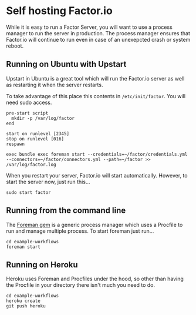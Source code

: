 # Self hosting Factor.io
While it is easy to run a Factor Server, you will want to use a process manager to run the server in production. The process manager ensures that Factor.io will continue to run even in case of an unexepcted crash or system reboot.

## Running on Ubuntu with Upstart
Upstart in Ubuntu is a great tool which will run the Factor.io server as well as restarting it when the server restarts.

To take advantage of this place this contents in `/etc/init/factor`. You will need sudo access.

    pre-start script
      mkdir -p /var/log/factor
    end

    start on runlevel [2345]
    stop on runlevel [016]
    respawn

    exec bundle exec foreman start --credentials=~/factor/credentials.yml --connectors=~/factor/connectors.yml --path=~/factor >> /var/log/factor.log

When you restart your server, Factor.io will start automatically. However, to start the server now, just run this...

    sudo start factor


## Running from the command line
The [Foreman gem](https://github.com/ddollar/foreman) is a generic process manager which uses a Procfile to run and manage multiple process. To start foreman just run...

    cd example-workflows
    foreman start

## Running on Heroku
Heroku uses Foreman and Procfiles under the hood, so other than having the Procfile in your directory there isn't much you need to do.

    cd example-workflows
    heroku create
    git push heroku
